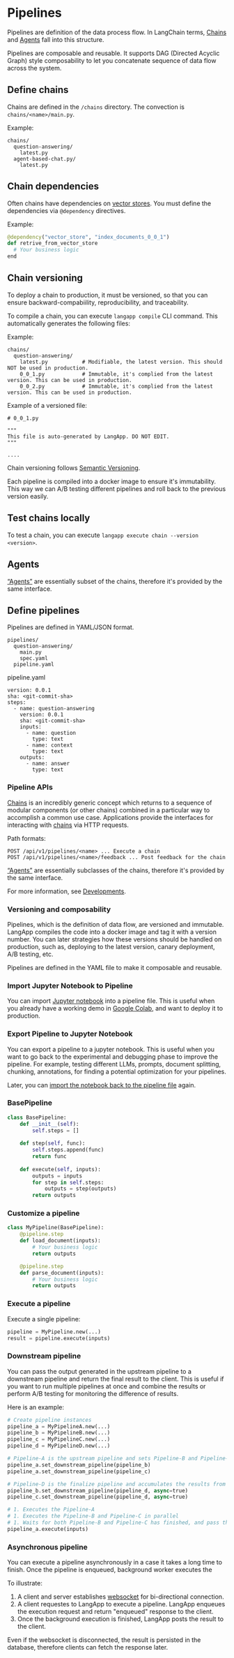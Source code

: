 # Pipelines

Pipelines are definition of the data process flow. In LangChain terms, [Chains](https://docs.langchain.com/docs/components/chains/) and [Agents](https://docs.langchain.com/docs/components/agents/) fall into this structure.

Pipelines are composable and reusable. It supports DAG (Directed Acyclic Graph) style composability to let you
concatenate sequence of data flow across the system.

## Define chains

Chains are defined in the `/chains` directory.
The convection is `chains/<name>/main.py`.

Example:

```
chains/
  question-answering/
    latest.py
  agent-based-chat.py/
    latest.py
```

## Chain dependencies

Often chains have dependencies on [vector stores](../docs/database.md#vector-stores).
You must define the dependencies via `@dependency` directives.

Example:

```python
@dependency("vector_store", "index_documents_0_0_1")
def retrive_from_vector_store
  # Your business logic
end
```

## Chain versioning

To deploy a chain to production, it must be versioned,
so that you can ensure backward-compabiility, reproducibility, and traceability.

To compile a chain, you can execute `langapp compile` CLI command.
This automatically generates the following files:

Example:

```
chains/
  question-answering/
    latest.py           # Modifiable, the latest version. This should NOT be used in production.
    0_0_1.py            # Immutable, it's complied from the latest version. This can be used in production.
    0_0_2.py            # Immutable, it's complied from the latest version. This can be used in production.
```

Example of a versioned file:

```
# 0_0_1.py

"""
This file is auto-generated by LangApp. DO NOT EDIT.
"""

....
```

Chain versioning follows [Semantic Versioning](../docs/glossary.md#semantic-versioning).

Each pipeline is compiled into a docker image to ensure it's immutability.
This way we can A/B testing different pipelines and roll back to the previous version easily.

## Test chains locally

To test a chain, you can execute `langapp execute chain --version <version>`.

## Agents

[“Agents”](https://docs.langchain.com/docs/components/agents/) are essentially subset of the chains, therefore it's provided by the same interface.

## Define pipelines

Pipelines are defined in YAML/JSON format.

```
pipelines/
  question-answering/
    main.py
    spec.yaml
  pipeline.yaml
```

pipeline.yaml
  
```
version: 0.0.1
sha: <git-commit-sha>
steps:
  - name: question-answering
    version: 0.0.1
    sha: <git-commit-sha>
    inputs:
      - name: question
        type: text
      - name: context
        type: text
    outputs:
      - name: answer
        type: text
```

### Pipeline APIs

[Chains](https://docs.langchain.com/docs/components/chains/) is an incredibly generic concept which returns to a sequence of modular components (or other chains) combined in a particular way to accomplish a common use case.
Applications provide the interfaces for interacting with [chains](https://docs.langchain.com/docs/components/chains/) via HTTP requests.

Path formats:

```
POST /api/v1/pipelines/<name> ... Execute a chain
POST /api/v1/pipelines/<name>/feedback ... Post feedback for the chain
```

[“Agents”](https://docs.langchain.com/docs/components/agents/) are essentially subclasses of the chains, therefore it's provided by the same interface.

For more information, see [Developments](docs/developments.md).

### Versioning and composability

Pipelines, which is the definition of data flow, are versioned and immutable.
LangApp compiles the code into a docker image and tag it with a version number.
You can later strategies how these versions should be handled on production, such as,
deploying to the latest version, canary deployment, A/B testing, etc.

Pipelines are defined in the YAML file to make it composable and reusable.

### Import Jupyter Notebook to Pipeline

You can import [Jupyter notebook](https://jupyter.org/) into a pipeline file.
This is useful when you already have a working demo in [Google Colab](https://colab.research.google.com/),
and want to deploy it to production.

### Export Pipeline to Jupyter Notebook

You can export a pipeline to a jupyter notebook.
This is useful when you want to go back to the experimental and debugging phase to improve the pipeline.
For example, testing different LLMs, prompts, document splitting, chunking, annotations,
for finding a potential optimization for your pipelines.

Later, you can [import the notebook back to the pipeline file](#import-jupyter-notebook-to-pipeline) again.

### BasePipeline

```python
class BasePipeline:
    def __init__(self):
        self.steps = []
    
    def step(self, func):
        self.steps.append(func)
        return func
    
    def execute(self, inputs):
        outputs = inputs
        for step in self.steps:
            outputs = step(outputs)
        return outputs
```

### Customize a pipeline

```python
class MyPipeline(BasePipeline):
    @pipeline.step
    def load_document(inputs):
        # Your business logic
        return outputs

    @pipeline.step
    def parse_document(inputs):
        # Your business logic
        return outputs
```

### Execute a pipeline

Execute a single pipeline:

```python
pipeline = MyPipeline.new(...)
result = pipeline.execute(inputs)
```

### Downstream pipeline

You can pass the output generated in the upstream pipeline to a downstream pipeline and return the final result to the client.
This is useful if you want to run multiple pipelines at once and combine the results or perform A/B testing for monitoring the difference of results.

Here is an example:

```python
# Create pipeline instances
pipeline_a = MyPipelineA.new(...)
pipeline_b = MyPipelineB.new(...)
pipeline_c = MyPipelineC.new(...)
pipeline_d = MyPipelineD.new(...)

# Pipeline-A is the upstream pipeline and sets Pipeline-B and Pipeline-C as the downstream pipelines.
pipeline_a.set_downstream_pipeline(pipeline_b)
pipeline_a.set_downstream_pipeline(pipeline_c)

# Pipeline-D is the finalize pipeline and accumulates the results from Pipeline-B and Pipeline-C.
pipeline_b.set_downstream_pipeline(pipeline_d, async=true)
pipeline_c.set_downstream_pipeline(pipeline_d, async=true)

# 1. Executes the Pipeline-A
# 1. Executes the Pipeline-B and Pipeline-C in parallel
# 1. Waits for both Pipeline-B and Pipeline-C has finished, and pass the results to the Pipeline-D
pipeline_a.execute(inputs)
```

### Asynchronous pipeline

You can execute a pipeline asynchronously in a case it takes a long time to finish.
Once the pipeline is enqueued, background worker executes the 

To illustrate:

1. A client and server establishes [websocket](https://en.wikipedia.org/wiki/WebSocket) for bi-directional connection.
1. A client requestes to LangApp to execute a pipeline. LangApp enqueues the execution request and return "enqueued" response to the client.
1. Once the background execution is finished, LangApp posts the result to the client.

Even if the websocket is disconnected, the result is persisted in the database, therefore clients can fetch the response later.
